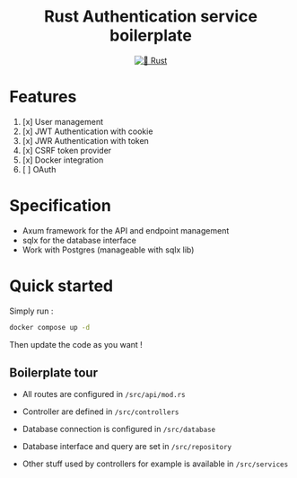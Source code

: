 <div align="center">
<h1>Rust Authentication service boilerplate</h1>

[![🦀 Rust](https://github.com/hhertout/rs_auth_ms_boilerplate/actions/workflows/rust.yml/badge.svg)](https://github.com/hhertout/rs_auth_ms_boilerplate/actions/workflows/rust.yml)

</div>


# Features
1. [x] User management
2. [x] JWT Authentication with cookie
3. [x] JWR Authentication with token
4. [x] CSRF token provider
5. [x] Docker integration 
6. [ ] OAuth

# Specification

- Axum framework for the API and endpoint management
- sqlx for the database interface
- Work with Postgres (manageable with sqlx lib)

# Quick started

Simply run :

```bash
docker compose up -d
```

Then update the code as you want !

## Boilerplate tour

- All routes are configured in ```/src/api/mod.rs```

- Controller are defined in ```/src/controllers```

- Database connection is configured in ```/src/database```

- Database interface and query are set in ```/src/repository```

- Other stuff used by controllers for example is available in ```/src/services```

